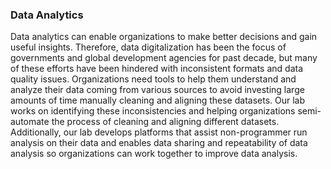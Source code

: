 ### Data Analytics

Data analytics can enable organizations to make better decisions and gain useful insights. Therefore, data digitalization has been the focus of governments and global development agencies for past decade, but many of these efforts have been hindered with inconsistent formats and data quality issues. Organizations need tools to help them understand and analyze their data coming from various sources to avoid investing large amounts of time manually cleaning and aligning these datasets. Our lab works on identifying these inconsistencies and helping organizations semi-automate the process of cleaning and aligning different datasets. Additionally, our lab develops platforms that assist non-programmer run analysis on their data and enables data sharing and repeatability of data analysis so organizations can work together to improve data analysis.
